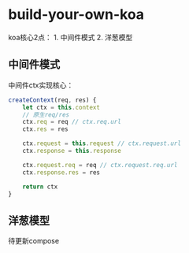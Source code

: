 # build-your-own-koa

koa核心2点： 1. 中间件模式  2. 洋葱模型

## 中间件模式

中间件ctx实现核心：

``` js
createContext(req, res) {
    let ctx = this.context
    // 原生req/res
    ctx.req = req // ctx.req.url
    ctx.res = res

    ctx.request = this.request // ctx.request.url
    ctx.response = this.response

    ctx.request.req = req // ctx.request.req.url
    ctx.response.res = res

    return ctx
}
```

## 洋葱模型

待更新compose
